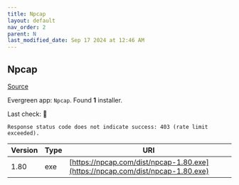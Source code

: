 ```yaml
---
title: Npcap
layout: default
nav_order: 2
parent: N
last_modified_date: Sep 17 2024 at 12:46 AM
---
```


## Npcap

[Source](https://npcap.com/)

Evergreen app: `Npcap`. Found **1** installer.

Last check: 🔴
```
Response status code does not indicate success: 403 (rate limit exceeded).
```

| Version | Type | URI                                                                            |
| ------- | ---- | ------------------------------------------------------------------------------ |
| 1.80    | exe  | [https://npcap.com/dist/npcap-1.80.exe](https://npcap.com/dist/npcap-1.80.exe) |
